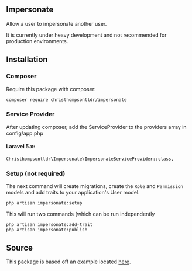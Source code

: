 ## Impersonate

Allow a user to impersonate another user.

It is currently under heavy development and not recommended for production environments.

## Installation

### Composer

Require this package with composer:

```
composer require christhompsontldr/impersonate
```

### Service Provider

After updating composer, add the ServiceProvider to the providers array in config/app.php

#### Laravel 5.x:

```
Christhompsontldr\Impersonate\ImpersonateServiceProvider::class,
```

### Setup (not required)

The next command will create migrations, create the `Role` and `Permission` models and add traits to your application's User model.

```
php artisan impersonate:setup
```

This will run two commands (which can be run independently
```
php artisan impersonate:add-trait
php artisan impersonate:publish
```

## Source

This package is based off an example located [here](http://blog.mauriziobonani.com/easily-impersonate-any-user-in-a-laravel-application/).